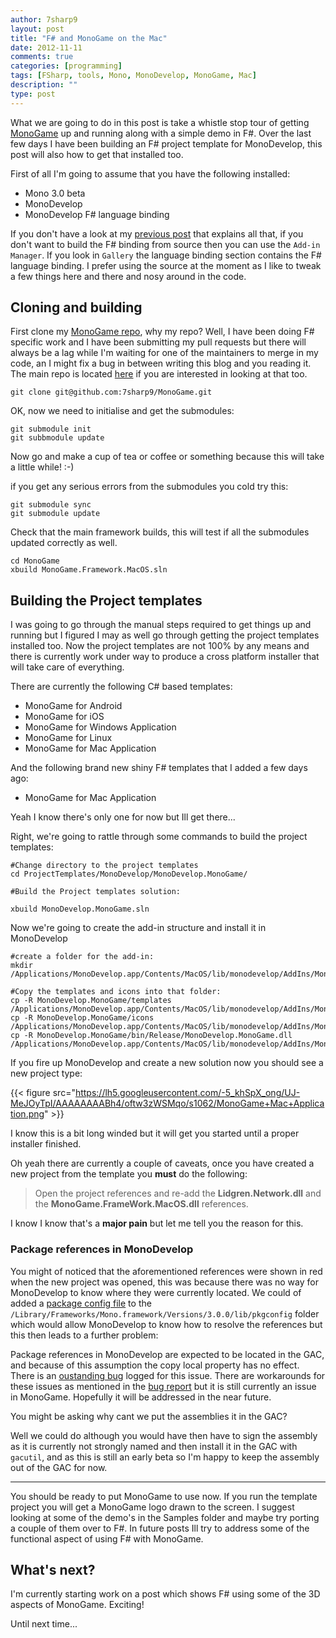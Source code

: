 ```yaml
---
author: 7sharp9
layout: post
title: "F# and MonoGame on the Mac"
date: 2012-11-11
comments: true
categories: [programming]
tags: [FSharp, tools, Mono, MonoDevelop, MonoGame, Mac]
description: ""
type: post
---
```

What we are going to do in this post is take a whistle stop tour of getting [MonoGame][0] up and running along with a 
simple demo in F#.  Over the last few days I have been building an F# project template for MonoDevelop, this post will 
also how to get that installed too.  <!-- more -->

First of all I'm going to assume that you have the following installed:

*   Mono 3.0 beta
*   MonoDevelop 
*   MonoDevelop F# language binding

If you don't have a look at my [previous post][1] that explains all that, if you don't want to build the F# binding from source 
then you can use the `Add-in Manager`.  If you look in `Gallery` the language binding section contains the F# language 
binding.  I prefer using the source at the moment as I like to tweak a few things here and there and nosy around in the code.  

## Cloning and building
First clone my [MonoGame repo][2], why my repo?  Well, I have been doing F# specific work and I have been submitting my 
pull requests but there will always be a lag while I'm waiting for one of the maintainers to merge in my code, an I might 
fix a bug in between writing this blog and you reading it.  The main repo is located [here][3] if you are interested in 
looking at that too.  

```
git clone git@github.com:7sharp9/MonoGame.git
```

OK, now we need to initialise and get the submodules:

```
git submodule init
git subbmodule update
```

Now go and make a cup of tea or coffee or something because this will take a little while! :-)

if you get any serious errors from the submodules you cold try this:

```
git submodule sync
git submodule update
```

Check that the main framework builds, this will test if all the submodules updated correctly as well.  

```
cd MonoGame
xbuild MonoGame.Framework.MacOS.sln
```

## Building the Project templates

I was going to go through the manual steps required to get things up and running but I figured I may as well go through 
getting the project templates installed too.  Now the project templates are not 100% by any means and there is currently 
work under way to produce a cross platform installer that will take care of everything.  

There are currently the following C# based templates:

*   MonoGame for Android
*   MonoGame for iOS
*   MonoGame for Windows Application
*   MonoGame for Linux
*   MonoGame for Mac Application

And the following brand new shiny F# templates that I added a few days ago:

*   MonoGame for Mac Application

Yeah I know there's only one for now but Ill get there...  

Right, we're going to rattle through some commands to build the project templates:

```
#Change directory to the project templates
cd ProjectTemplates/MonoDevelop/MonoDevelop.MonoGame/

#Build the Project templates solution:

xbuild MonoDevelop.MonoGame.sln 
```

Now we're going to create the add-in structure and install it in MonoDevelop

```
#create a folder for the add-in:
mkdir /Applications/MonoDevelop.app/Contents/MacOS/lib/monodevelop/AddIns/MonoDevelop.MonoGame

#Copy the templates and icons into that folder:
cp -R MonoDevelop.MonoGame/templates /Applications/MonoDevelop.app/Contents/MacOS/lib/monodevelop/AddIns/MonoDevelop.MonoGame
cp -R MonoDevelop.MonoGame/icons /Applications/MonoDevelop.app/Contents/MacOS/lib/monodevelop/AddIns/MonoDevelop.MonoGame
cp -R MonoDevelop.MonoGame/bin/Release/MonoDevelop.MonoGame.dll /Applications/MonoDevelop.app/Contents/MacOS/lib/monodevelop/AddIns/MonoDevelop.MonoGame
```

If you fire up MonoDevelop and create a new solution now you should see a new project type:

{{< figure src="https://lh5.googleusercontent.com/-5_khSpX_ong/UJ-MeJOyTpI/AAAAAAAABh4/oftw3zWSMqo/s1062/MonoGame+Mac+Application.png" >}}

I know this is a bit long winded but it will get you started until a proper installer finished.

Oh yeah there are currently a couple of caveats, once you have created a new project from the template you **must** do 
the following:  

>   Open the project references and re-add the **Lidgren.Network.dll** and the **MonoGame.FrameWork.MacOS.dll** references.  

I know I know that's a **major pain** but let me tell you the reason for this.  

### Package references in MonoDevelop

You might of noticed that the aforementioned references were shown in red when the new project was opened, this was 
because there was no way for MonoDevelop to know where they were currently located.  We could of added a 
[package config file][5] to the `/Library/Frameworks/Mono.framework/Versions/3.0.0/lib/pkgconfig` folder which would 
allow MonoDevelop to know how to resolve the references but this then leads to a further problem:

Package references in MonoDevelop are expected to be located in the GAC, and because of this assumption the copy local property has no 
effect.  There is an [oustanding bug][4] logged for this issue.  There are workarounds for these issues as mentioned in 
the [bug report][4] but it is still currently an issue in MonoGame.  Hopefully it will be addressed in the near future.  

You might be asking why cant we put the assemblies it in the GAC?  

Well we could do although you would have then have to sign the assembly as it is currently not strongly named and then 
install it in the GAC with `gacutil`, and as this is still an early beta so I'm happy to keep the assembly out of the GAC for now.  

- - - 
You should be ready to put MonoGame to use now.  If you run the template project you will get a MonoGame logo drawn to 
the screen.  I suggest looking at some of the demo's in the Samples folder and maybe try porting a couple of them over 
to F#.  In future posts Ill try to address some of the functional aspect of using F# with MonoGame.  

## What's next?
I'm currently starting work on a post which shows F# using some of the 3D aspects of MonoGame.  Exciting!

Until next time...

[0]: http://monogame.codeplex.com
[1]: http://7sharpnine.com/posts/Fsharp-3-in-the-Mac-and-Mono-World/
[2]: https://github.com/7sharp9/MonoGame
[3]: https://github.com/mono/MonoGame
[4]: https://bugzilla.xamarin.com/show_bug.cgi?id=4030
[5]: http://en.wikipedia.org/wiki/Pkg-config
